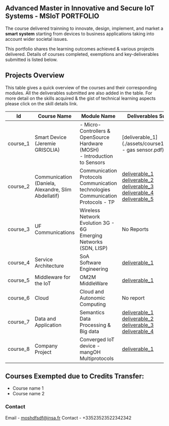 ## Advanced Master in Innovative and Secure IoT Systems - MSIoT PORTFOLIO

The course delivered trainning to innovate, design, implement, and market a **smart system** starting from devices to business applications taking into account wider societal issues.

This portfolio shares the learning outcomes achieved & various projects delivered. Details of courses completed, exemptions and key-deliverables submitted is listed below.

## Projects Overview

This table gives a quick overview of the courses and their corresponding modules. All the deliverables submitted are also added in the table. For more detail on the skills acquired & the gist of technical learning aspects please click on the skill details link.

|Id|Course Name|Module Name|Deliverables Submitted|Skills Analysis|
|------|------|------|------|-----|
|course_1|Smart Device<br>(Jeremie GRISOLIA)|- Micro-Controllers & OpenSource Hardware (MOSH)<br>- Introduction to Sensors|[deliverable_1](./assets/course1/Datasheet - gas sensor.pdf)|[c1_skills](./course1.md)|
|course_2|Communication<br>(Daniela, Alexandre, Slim Abdellatif)|Communication Protocols<br>Communication technologies<br>Communication Protocols - TP|[deliverable_1](./assets/course2/course_2_1_2.pdf)<br>[deliverable_2](./assets/course2/course_2_1_1.pdf)<br>[deliverable_3](./assets/course2/course_2_2.pdf)<br>[deliverable_4](./assets/course2/course_2_3.pdf)<br>[deliverable_5](./assets/course2/course_2_4.pdf)|[c2_skills](./course2.md)|
|course_3|UF Communications|Wireless Network Evolution 3G - 6G<br>Emerging Networks (SDN, LISP)|No Reports|[c3_skills](./course3.md)|
|course_4|Service Architecture|SoA<br>Software Engineering|[deliverable_1](./assets/course4/course_4_1.pdf)|[c4_skills](./course4.md)|
|course_5|Middleware for the IoT|OM2M MiddleWare|[deliverable_1](./assets/course5/course_5_1.pdf)|[c5_skills](./course5a.md)|
|course_6|Cloud|Cloud and Autonomic Computing|No report|[c6_skills](./course6.md)|
|course_7|Data and Application|Semantics<br>Data Processing & Big data|[deliverable_1](./assets/course7/course_7_1.pdf)<br>[deliverable_2](./assets/course7/course_7_2.pdf)<br>[deliverable_3](./assets/course7/global-tem.Rmd)<br>[deliverable_4](./assets/course7/climate-change-earth-surface-temperature-data.zip)|[c7_semantics_skills](./course7a.md)<br>[c7_bigdata_skills](./course7b.md)|
|course_8|Company Project|Converged IoT device - mangOH Multiprotocols|[deliverable_1](./assets/course9/course_9_1.pdf)|[c8_skills](./course9a.md)|

## Courses Exempted due to Credits Transfer: 

- Course name 1 
- Course name 2 


### Contact

Email - moshdfsdf@insa.fr
Contact - +33523523522342342
